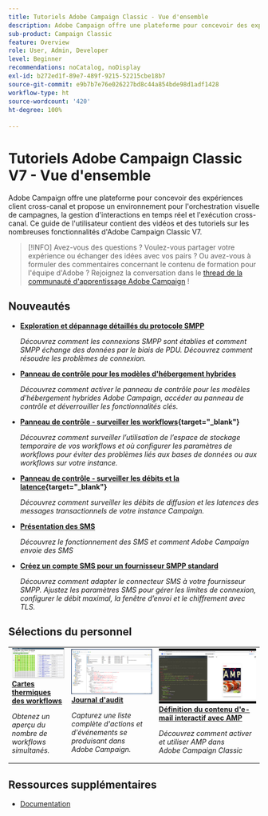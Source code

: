 ```yaml
---
title: Tutoriels Adobe Campaign Classic - Vue d'ensemble
description: Adobe Campaign offre une plateforme pour concevoir des expériences client cross-canal et propose un environnement pour l'orchestration visuelle de campagnes, la gestion d'interactions en temps réel et l'exécution cross-canal. Ce guide de l'utilisateur contient des vidéos et des tutoriels sur les nombreuses fonctionnalités d'Adobe Campaign Standard.
sub-product: Campaign Classic
feature: Overview
role: User, Admin, Developer
level: Beginner
recommendations: noCatalog, noDisplay
exl-id: b272ed1f-89e7-489f-9215-52215cbe18b7
source-git-commit: e9b7b7e76e026227bd8c44a854bde98d1adf1428
workflow-type: ht
source-wordcount: '420'
ht-degree: 100%

---
```


# Tutoriels Adobe Campaign Classic V7 - Vue d&#39;ensemble

Adobe Campaign offre une plateforme pour concevoir des expériences client cross-canal et propose un environnement pour l&#39;orchestration visuelle de campagnes, la gestion d&#39;interactions en temps réel et l&#39;exécution cross-canal. Ce guide de l&#39;utilisateur contient des vidéos et des tutoriels sur les nombreuses fonctionnalités d&#39;Adobe Campaign Classic V7.

>[!INFO]
> Avez-vous des questions ? Voulez-vous partager votre expérience ou échanger des idées avec vos pairs ? Ou avez-vous à formuler des commentaires concernant le contenu de formation pour l&#39;équipe d&#39;Adobe ? Rejoignez la conversation dans le [thread de la communauté d&#39;apprentissage Adobe Campaign](https://experienceleaguecommunities.adobe.com:443/t5/adobe-campaign-classic/join-the-discussion-on-adobe-campaign-learning/td-p/419096) !

## Nouveautés

* **[Exploration et dépannage détaillés du protocole SMPP](https://experienceleague.adobe.com/docs/campaign-learn/set-up-sms-for-adobe-campaign/smpp-deep-dive-and-troubleshooting.html?lang=fr)**

   *Découvrez comment les connexions SMPP sont établies et comment SMPP échange des données par le biais de PDU. Découvrez comment résoudre les problèmes de connexion.*

* **[Panneau de contrôle pour les modèles d&#39;hébergement hybrides](https://experienceleague.adobe.com/docs/control-panel-learn/tutorials/control-panel-for-hybrid-hosting-models.html?lang=fr)**

   *Découvrez comment activer le panneau de contrôle pour les modèles d&#39;hébergement hybrides Adobe Campaign, accéder au panneau de contrôle et déverrouiller les fonctionnalités clés.*

* **[Panneau de contrôle - surveiller les workflows](https://experienceleague.adobe.com/docs/control-panel-learn/tutorials/performance-monitoring/monitor-workflows.html?lang=fr){target=&quot;_blank&quot;}**

   *Découvrez comment surveiller l’utilisation de l’espace de stockage temporaire de vos workflows et où configurer les paramètres de workflows pour éviter des problèmes liés aux bases de données ou aux workflows sur votre instance.*

* **[Panneau de contrôle - surveiller les débits et la latence](https://experienceleague.adobe.com/docs/control-panel-learn/tutorials/performance-monitoring/monitor-throughputs-and-latency.html?lang=fr){target=&quot;_blank&quot;}**

   *Découvrez comment surveiller les débits de diffusion et les latences des messages transactionnels de votre instance Campaign.*

* **[Présentation des SMS](https://experienceleague.adobe.com/docs/campaign-learn/set-up-sms-for-adobe-campaign/introduction-to-sms.html?lang=fr)**

   *Découvrez le fonctionnement des SMS et comment Adobe Campaign envoie des SMS*

* **[Créez un compte SMS pour un fournisseur SMPP standard](https://experienceleague.adobe.com/docs/campaign-learn/set-up-sms-for-adobe-campaign/set-up-account-for-standard-smpp-provider.html?lang=fr)**

   *Découvrez comment adapter le connecteur SMS à votre fournisseur SMPP. Ajustez les paramètres SMS pour gérer les limites de connexion, configurer le débit maximal, la fenêtre d’envoi et le chiffrement avec TLS.*

## Sélections du personnel

<table>
<tr>
  <td>
    <a href="./monitoring-campaign-classic/workflow-heatmap.md">
      <img alt="Cartes thermiques des workflows (vidéo)" src="./assets/workflow-heatmap.png"/>
    </a>
    <div>
      <a href="./monitoring-campaign-classic/workflow-heatmap.md">
    <strong>Cartes thermiques des workflows</strong>
    </a>
    </div>
    <p>
    <em>Obtenez un aperçu du nombre de workflows simultanés.</em>
    <p>
  </td>
   <td>
    <a href="./monitoring-campaign-classic/audit-trail.md">
      <img alt="Journal d'audit (vidéo)" src="./assets/acc-audit-trail-thumb.png" />
    </a>
    <div>
      <a href="./monitoring-campaign-classic/audit-trail.md">
    <strong>Journal d'audit</strong>
    </a>
    </div> 
    <p>
    <em>Capturez une liste complète d'actions et d'événements se produisant dans Adobe Campaign.</em>
    <p>
  </td>
  <td>
    <a href="./sending-messages/email-channel/defining-interactive-email-content-with-amp.md">
      <img alt="Définition du contenu d'e-mail interactif avec AMP (vidéo)" src="./assets/29940.png" />
    </a>
    <div>
      <a href="./sending-messages/email-channel/defining-interactive-email-content-with-amp.md">
    <strong>Définition du contenu d'e-mail interactif avec AMP</strong>
    </a>
    </div>
    <p>
    <em>Découvrez comment activer et utiliser AMP dans Adobe Campaign Classic </em>
    <p>
  </td>
</tr>
</table>

## Ressources supplémentaires

* [Documentation](https://experienceleague.adobe.com/docs/campaign-classic/using/getting-started/starting-with-adobe-campaign/about-adobe-campaign-classic.html?lang=fr)
